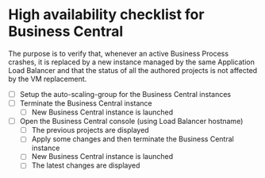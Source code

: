 # High availability checklist for Business Central
The purpose is to verify that, whenever an active Business Process crashes, it is replaced by 
a new instance managed by the same Application Load Balancer and that the status of all the authored projects
is not affected by the VM replacement.

- [ ] Setup the auto-scaling-group for the Business Central instances
- [ ] Terminate the Business Central instance
    - [ ] New Business Central instance is launched
- [ ] Open the Business Central console (using Load Balancer hostname)
    - [ ] The previous projects are displayed
    - [ ] Apply some changes and then terminate the Business Central instance
    - [ ] New Business Central instance is launched
    - [ ] The latest changes are displayed
